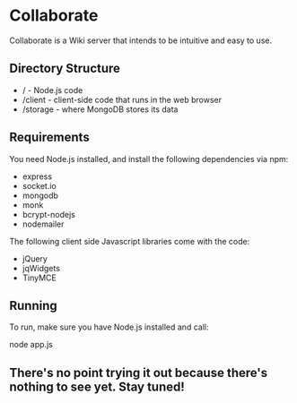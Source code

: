 ﻿# Collaborate

Collaborate is a Wiki server that intends to be intuitive and easy to use.

## Directory Structure
- / - Node.js code
- /client - client-side code that runs in the web browser
- /storage - where MongoDB stores its data

## Requirements
You need Node.js installed, and install the following dependencies via npm:
- express
- socket.io
- mongodb
- monk
- bcrypt-nodejs
- nodemailer

The following client side Javascript libraries come with the code:
- jQuery
- jqWidgets
- TinyMCE

## Running
To run, make sure you have Node.js installed and call:

node app.js

## There's no point trying it out because there's nothing to see yet. Stay tuned!